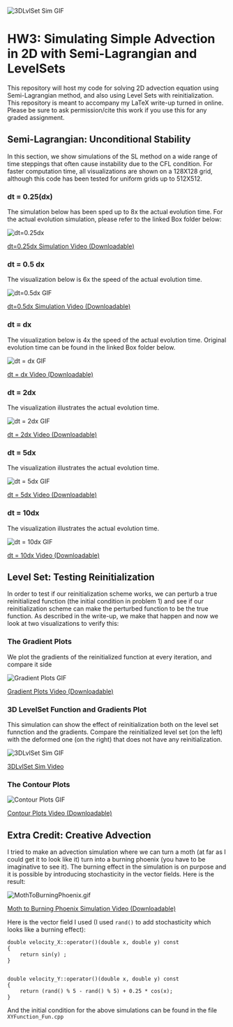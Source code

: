 ![3DLvlSet Sim GIF](https://media.giphy.com/media/GVoXsfbhSFVd0lMhww/giphy.gif)


# HW3: Simulating Simple Advection in 2D with Semi-Lagrangian and LevelSets
This repository will host my code for solving 2D advection equation using Semi-Lagrangian method, and also using Level Sets with reinitialization. This repository is meant to accompany my LaTeX write-up turned in online. Please be sure to ask permission/cite this work if you use this for any graded assignment. 

## Semi-Lagrangian: Unconditional Stability
 
In this section, we show simulations of the SL method on a wide range of time steppings that often cause instability due to the CFL condition. For faster computation time, all visualizations are shown on a 128X128 grid, although this code has been tested for uniform grids up to 512X512.

 
### dt = 0.25(dx)
The simulation below has been sped up to 8x the actual evolution time. For the actual evolution simulation, please refer to the linked Box folder below: 

![dt=0.25dx](https://media.giphy.com/media/HWjgpx1xA9bKoWzhrO/giphy.gif)

[dt=0.25dx Simulation Video (Downloadable)](https://ucmerced.box.com/s/568fr7rcbmxjx9syqr45k1dz2sa71rzt)


### dt = 0.5 dx
The visualization below is 6x the speed of the actual evolution time.


![dt=0.5dx GIF](https://media.giphy.com/media/HWjgpx1xA9bKoWzhrO/giphy.gif)

[dt=0.5dx Simulation Video (Downloadable)](https://ucmerced.box.com/s/568fr7rcbmxjx9syqr45k1dz2sa71rzt)

### dt = dx 
The visualization below is 4x the speed of the actual evolution time. Original evolution time can be found in the linked Box folder below.

![dt = dx GIF](https://media.giphy.com/media/aPEoSYaJ3EpITtO1ZX/giphy.gif)


[dt = dx Video (Downloadable)](https://ucmerced.box.com/s/568fr7rcbmxjx9syqr45k1dz2sa71rzt)


### dt = 2dx
The visualization illustrates the actual evolution time.

![dt = 2dx GIF](https://media.giphy.com/media/V7wMLTgWWy2pJpI916/giphy.gif)


[dt = 2dx Video (Downloadable)](https://ucmerced.box.com/s/568fr7rcbmxjx9syqr45k1dz2sa71rzt)

### dt = 5dx

The visualization illustrates the actual evolution time. 

![dt = 5dx GIF](https://media.giphy.com/media/OZupPqE6B0Y3JsC4cj/giphy.gif)

[dt = 5dx Video (Downloadable)](https://ucmerced.box.com/s/568fr7rcbmxjx9syqr45k1dz2sa71rzt)

### dt = 10dx
The visualization illustrates the actual evolution time. 

![dt = 10dx GIF](https://media.giphy.com/media/eJSfueZ1HlhnOvsSRV/giphy.gif)

[dt = 10dx Video (Downloadable)](https://ucmerced.box.com/s/568fr7rcbmxjx9syqr45k1dz2sa71rzt)


## Level Set: Testing Reinitialization 
In order to test if our reinitialization scheme works, we can perturb a true reinitialized function (the initial condition in problem 1) and see if our reinitialization scheme can make the perturbed function to be the true function. As described in the write-up, we make that happen and now we look at two visualizations to verify this:

### The Gradient Plots

We plot the gradients of the reinitialized function at every iteration, and compare it side 


![Gradient Plots GIF](https://media.giphy.com/media/xDRx8kMdEXdFGYaTKs/giphy.gif)

[Gradient Plots Video (Downloadable)](https://ucmerced.box.com/s/568fr7rcbmxjx9syqr45k1dz2sa71rzt)

### 3D LevelSet Function and Gradients Plot
This simulation can show the effect of reinitialization both on the level set funnction and the gradients. Compare the reinitialized level set (on the left) with the deformed one (on the right) that does not have any reinitialization.


![3DLvlSet Sim GIF](https://media.giphy.com/media/GVoXsfbhSFVd0lMhww/giphy.gif)


[3DLvlSet Sim Video](https://ucmerced.box.com/s/c2byx8tmfcz4l5qql0sxuxzzu27ehwr3)


### The Contour Plots

![Contour Plots GIF](https://media.giphy.com/media/ZUBjuaNz7fMeb3VEYk/giphy.gif)

[Contour Plots Video (Downloadable)](https://ucmerced.box.com/s/agloc4bbu10skvce3c0pv4p4x42zc9xo)


## Extra Credit: Creative Advection

I tried to make an advection simulation where we can turn a moth (at far as I could get it to look like it) turn into a burning phoenix (you have to be imaginative to see it). The burning effect in the simulation is on purpose and it is possible by introducing stochasticity in the vector fields. Here is the result: 

![MothToBurningPhoenix.gif](https://media.giphy.com/media/0ZKVtIJZvFapbJMriu/giphy.gif)

[Moth to Burning Phoenix Simulation Video (Downloadable)](https://ucmerced.box.com/s/n9p87lqpvca4jd8is31rd7ortd2fzs6w)


Here is the vector field I used (I used `rand()` to add stochasticity which looks like a burning effect):

````
double velocity_X::operator()(double x, double y) const
{
    return sin(y) ;
}


double velocity_Y::operator()(double x, double y) const
{
    return (rand() % 5 - rand() % 5) + 0.25 * cos(x);
}

````

And the initial condition for the above simulations can be found in the file `XYFunction_Fun.cpp`

